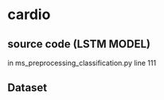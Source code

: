 # cardio

## source code (LSTM MODEL)
   in ms_preprocessing_classification.py line 111

## Dataset
